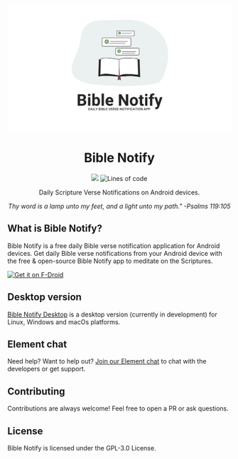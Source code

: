 <div align="center">
  <img src=".assets/bible-notify-banner.png" />
  <h1>Bible Notify</h1>
  <p>
  <a href="LICENSE"><img src="https://img.shields.io/badge/License-GPL_v3-green.svg" /></a>
  <img alt="Lines of code" src="https://img.shields.io/tokei/lines/github/BibleNotify/BibleNotify" />
  </p>
  <p>Daily Scripture Verse Notifications on Android devices.</p>
  <p><i>Thy word is a lamp unto my feet, and a light unto my path." -Psalms 119:105</i></p>
</div>

## What is Bible Notify?

Bible Notify is a free daily Bible verse notification application for Android devices. Get daily Bible verse notifications from your Android device with the free & open-source Bible Notify app to meditate on the Scriptures. 

[<img src="https://fdroid.gitlab.io/artwork/badge/get-it-on.png"
     alt="Get it on F-Droid"
     height="80">](https://f-droid.org/packages/com.correctsyntax.biblenotify/)


## Desktop version

[Bible Notify Desktop](https://github.com/BibleNotify/BibleNotifyDesktop) is a desktop version (currently in development) for Linux, Windows and macOs platforms.


## Element chat

Need help? Want to help out? [Join our Element chat](https://matrix.to/#/#bible-notify:matrix.org) to chat with the developers or get support.


## Contributing

Contributions are always welcome! Feel free to open a PR or ask questions.


## License

Bible Notify is licensed under the GPL-3.0 License.
